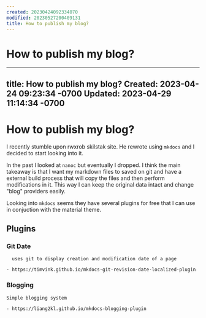 ```yaml
---
created: 20230424092334070
modified: 20230527200409131
title: How to publish my blog?
---
```


# How to publish my blog?

---
title: How to publish my blog?
Created: 2023-04-24 09:23:34 -0700
Updated: 2023-04-29 11:14:34 -0700
---
# How to publish my blog?

I recently stumble upon rwxrob skilstak site. He rewrote using `mkdocs` and I
decided to start looking into it.


In the past I looked at `nanoc` but eventually I dropped. I think the main
takeaway is that I want my markdown files to saved on git and have a external
build process that will copy the files and then perform modifications in it.
This way I can keep the original data intact and change "blog" providers
easily.

Looking into `mkdocs` seems they have several plugins for free that I can use
in conjuction with the material theme.

## Plugins

### Git Date
      uses git to display creation and modification date of a page

    - https://timvink.github.io/mkdocs-git-revision-date-localized-plugin
    
### Blogging

    Simple blogging system

    - https://liang2kl.github.io/mkdocs-blogging-plugin

